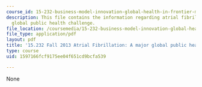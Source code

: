 ```yaml
---
course_id: 15-232-business-model-innovation-global-health-in-frontier-markets-fall-2013
description: This file contains the information regarding atrial fibrillation- a major
  global public health challenge.
file_location: /coursemedia/15-232-business-model-innovation-global-health-in-frontier-markets-fall-2013/1597166fcf9175ee04f651cd9bcfa539_MIT15_232F13_a1_af_1.pdf
file_type: application/pdf
layout: pdf
title: '15.232 Fall 2013 Atrial Fibrillation: A major global public health challenge'
type: course
uid: 1597166fcf9175ee04f651cd9bcfa539

---
```

None